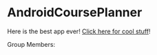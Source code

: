 # AndroidCoursePlanner

Here is the best app ever!
[Click here for cool stuff](https://www.youtube.com/channel/UClJBfr7dASxv7MMsn1lFk6A/featured)!

Group Members: 
